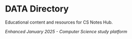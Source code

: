 # DATA Directory

Educational content and resources for CS Notes Hub.

*Enhanced January 2025 - Computer Science study platform*
